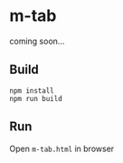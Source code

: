 # m-tab
coming soon...

## Build
`npm install`  
`npm run build`

## Run
Open `m-tab.html` in browser
